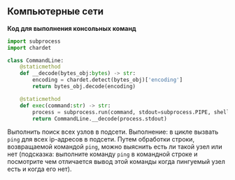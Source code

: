 ## Компьютерные сети

**Код для выполнения консольных команд**
```Python
import subprocess
import chardet

class CommandLine:
    @staticmethod
    def __decode(bytes_obj:bytes) -> str:
        encoding = chardet.detect(bytes_obj)['encoding']
        return bytes_obj.decode(encoding)

    @staticmethod
    def exec(command:str) -> str:
        process = subprocess.run(command, stdout=subprocess.PIPE, shell=True)
        return CommandLine.__decode(process.stdout)
```

Выполнить поиск всех узлов в подсети.
Выполнение: в цикле вызвать `ping` для всех ip-адресов в подсети. Путем обработки строки, возвращаемой командой `ping`, можно выяснить есть ли такой узел или нет (подсказка: выполните команду `ping` в командной строке и посмотрите чем отличается вывод этой команды когда пингуемый узел есть и когда его нет).
